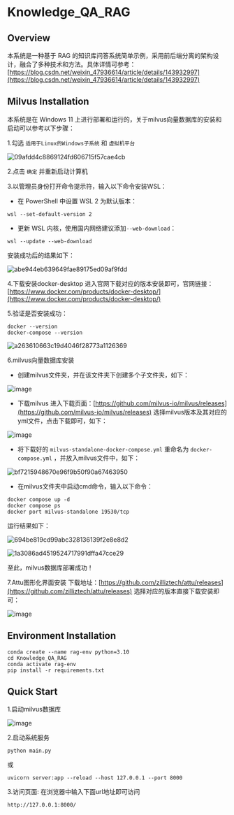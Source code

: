 # Knowledge_QA_RAG

## Overview
本系统是一种基于 RAG 的知识库问答系统简单示例，采用前后端分离的架构设计，融合了多种技术和方法。具体详情可参考：[https://blog.csdn.net/weixin_47936614/article/details/143932997](https://blog.csdn.net/weixin_47936614/article/details/143932997)

## Milvus Installation
本系统是在 Windows 11 上进行部署和运行的，关于milvus向量数据库的安装和启动可以参考以下步骤：

1.勾选 `适用于Linux的Windows子系统` 和 `虚拟机平台` 

![09afdd4c8869124fd606715f57cae4cb](https://github.com/user-attachments/assets/67c0e85d-cdbc-4a9e-b724-df3f4ea1799a)


2.点击 `确定` 并重新启动计算机

3.以管理员身份打开命令提示符，输入以下命令安装WSL：
- 在 PowerShell 中设置 WSL 2 为默认版本： 
```
wsl --set-default-version 2
```
- 更新 WSL 内核，使用国内网络建议添加`--web-download`： 
```
wsl --update --web-download
```
安装成功后的结果如下：

![abe944eb639649fae89175ed09af9fdd](https://github.com/user-attachments/assets/74fc0c97-cf3c-47c6-b3a2-240ba97a44ff)

4.下载安装docker-desktop
进入官网下载对应的版本安装即可，官网链接：[https://www.docker.com/products/docker-desktop/](https://www.docker.com/products/docker-desktop/)

5.验证是否安装成功：
```
docker --version
docker-compose --version
```

![a263610663c19d4046f28773a1126369](https://github.com/user-attachments/assets/1f8e801b-b2db-4644-83d7-5da10f4e5764)

6.milvus向量数据库安装
- 创建milvus文件夹，并在该文件夹下创建多个子文件夹，如下：

![image](https://github.com/user-attachments/assets/27599318-2a9a-4358-a1ec-226ca8363921)

- 下载milvus
进入下载页面：[https://github.com/milvus-io/milvus/releases](https://github.com/milvus-io/milvus/releases)
选择milvus版本及其对应的yml文件，点击下载即可，如下：

![image](https://github.com/user-attachments/assets/5b8804ca-5c6b-4102-82ac-d47eee31c77b)

- 将下载好的 `milvus-standalone-docker-compose.yml` 重命名为 `docker-compose.yml` ，并放入milvus文件中，如下：

![bf7215948670e96f9b50f90a67463950](https://github.com/user-attachments/assets/177d4889-49ff-4af4-8515-7722dc65a504)

- 在milvus文件夹中启动cmd命令，输入以下命令：
```
docker compose up -d
docker compose ps
docker port milvus-standalone 19530/tcp
```
运行结果如下：

![694be819cd99abc328136139f2e8e8d2](https://github.com/user-attachments/assets/2506153f-9625-42dd-b09c-db01e5ded5d6)

![1a3086ad4519524717991dffa47cce29](https://github.com/user-attachments/assets/a8e9a22c-2b1c-4c95-9e15-fe8d6cb0c3ee)

至此，milvus数据库部署成功！

7.Attu图形化界面安装
下载地址：[https://github.com/zilliztech/attu/releases](https://github.com/zilliztech/attu/releases)
选择对应的版本直接下载安装即可：

![image](https://github.com/user-attachments/assets/b4e96c46-e5e8-42e0-aae9-670008d3ff53)

## Environment Installation
```
conda create --name rag-env python=3.10
cd Knowledge_QA_RAG
conda activate rag-env
pip install -r requirements.txt
```
## Quick Start
1.启动milvus数据库

![image](https://github.com/user-attachments/assets/4d2a37ad-3f74-4b72-969c-685c6b023e96)

2.启动系统服务
```
python main.py
```
或
```
uvicorn server:app --reload --host 127.0.0.1 --port 8000
```

3.访问页面: 在浏览器中输入下面url地址即可访问
```
http://127.0.0.1:8000/
```

